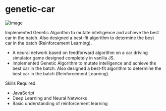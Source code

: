 # genetic-car

![image](https://github.com/vibhor64/genetic-car/assets/88183493/feb8cf67-166b-4f05-95b1-4877fa141ba9)



Implemented Genetic Algorithm to mutate intelligence and achieve the best car in the batch. Also designed a best-fit algorithm to determine the best car in the batch (Reinforcement Learning).





- A neural network based on feedforward algorithm on a car driving simulator game designed completely in vanilla JS. 
- Implemented Genetic Algorithm to mutate intelligence and achieve the best car in the batch. Also designed a best-fit algorithm to determine the best car in the batch (Reinforcement Learning).

Skills Required:
- JavaScript
- Deep Learning and Neural Networks
- Basic understanding of reinforcement learning
